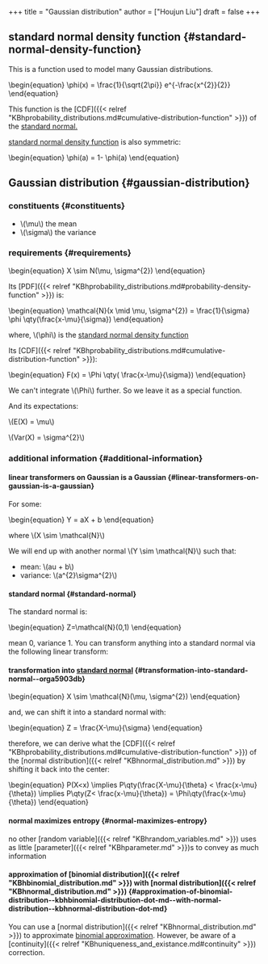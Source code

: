 +++
title = "Gaussian distribution"
author = ["Houjun Liu"]
draft = false
+++

## standard normal density function {#standard-normal-density-function}

This is a function used to model many Gaussian distributions.

\begin{equation}
\phi(x) = \frac{1}{\sqrt{2\pi}} e^{-\frac{x^{2}}{2}}
\end{equation}

This function is the [CDF]({{< relref "KBhprobability_distributions.md#cumulative-distribution-function" >}}) of the [standard normal.](#standard-normal)

[standard normal density function](#standard-normal-density-function) is also symmetric:

\begin{equation}
\phi(a) = 1- \phi(a)
\end{equation}


## Gaussian distribution {#gaussian-distribution}


### constituents {#constituents}

-   \\(\mu\\) the mean
-   \\(\sigma\\) the variance


### requirements {#requirements}

\begin{equation}
X \sim N(\mu, \sigma^{2})
\end{equation}

Its [PDF]({{< relref "KBhprobability_distributions.md#probability-density-function" >}}) is:

\begin{equation}
\mathcal{N}(x \mid \mu, \sigma^{2}) = \frac{1}{\sigma} \phi \qty(\frac{x-\mu}{\sigma})
\end{equation}

where, \\(\phi\\) is the [standard normal density function](#standard-normal-density-function)

Its [CDF]({{< relref "KBhprobability_distributions.md#cumulative-distribution-function" >}}):

\begin{equation}
F(x) = \Phi \qty( \frac{x-\mu}{\sigma})
\end{equation}

We can't integrate \\(\Phi\\) further. So we leave it as a special function.

And its expectations:

\\(E(X) = \mu\\)

\\(Var(X) = \sigma^{2}\\)


### additional information {#additional-information}


#### linear transformers on Gaussian is a Gaussian {#linear-transformers-on-gaussian-is-a-gaussian}

For some:

\begin{equation}
Y = aX + b
\end{equation}

where \\(X \sim \mathcal{N}\\)

We will end up with another normal \\(Y \sim \mathcal{N}\\) such that:

-   mean: \\(au + b\\)
-   variance: \\(a^{2}\sigma^{2}\\)


#### standard normal {#standard-normal}

The standard normal is:

\begin{equation}
Z=\mathcal{N}(0,1)
\end{equation}

mean 0, variance 1. You can transform anything into a standard normal via the following linear transform:


#### transformation into [standard normal](#standard-normal) {#transformation-into-standard-normal--orga5903db}

\begin{equation}
X \sim \mathcal{N}(\mu, \sigma^{2})
\end{equation}

and, we can shift it into a standard normal with:

\begin{equation}
Z = \frac{X-\mu}{\sigma}
\end{equation}

therefore, we can derive what the [CDF]({{< relref "KBhprobability_distributions.md#cumulative-distribution-function" >}}) of the [normal distribution]({{< relref "KBhnormal_distribution.md" >}}) by shifting it back into the center:

\begin{equation}
P(X<x) \implies P\qty(\frac{X-\mu}{\theta} < \frac{x-\mu}{\theta}) \implies  P\qty(Z< \frac{x-\mu}{\theta}) = \Phi\qty(\frac{x-\mu}{\theta})
\end{equation}


#### normal maximizes entropy {#normal-maximizes-entropy}

no other [random variable]({{< relref "KBhrandom_variables.md" >}}) uses as little [parameter]({{< relref "KBhparameter.md" >}})s to convey as much information


#### approximation of [binomial distribution]({{< relref "KBhbinomial_distribution.md" >}}) with [normal distribution]({{< relref "KBhnormal_distribution.md" >}}) {#approximation-of-binomial-distribution--kbhbinomial-distribution-dot-md--with-normal-distribution--kbhnormal-distribution-dot-md}

You can use a [normal distribution]({{< relref "KBhnormal_distribution.md" >}}) to approximate [binomial approximation](#approximation-of-binomial-distribution--kbhbinomial-distribution-dot-md--with-normal-distribution--kbhnormal-distribution-dot-md). However, be aware of a [continuity]({{< relref "KBhuniqueness_and_existance.md#continuity" >}}) correction.
